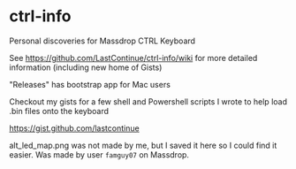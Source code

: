 # ctrl-info

Personal discoveries for Massdrop CTRL Keyboard

See https://github.com/LastContinue/ctrl-info/wiki for more detailed information (including new home of Gists)

"Releases" has bootstrap app for Mac users

Checkout my gists for a few shell and Powershell scripts I wrote to help load .bin files onto the keyboard

https://gist.github.com/lastcontinue

alt_led_map.png was not made by me, but I saved it here so I could find it easier. Was made by user `famguy07` on Massdrop. 
